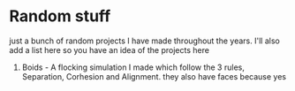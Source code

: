 # Random stuff
just a bunch of random projects I have made throughout the years. I'll also add a list here so you have an idea of the projects here
1) Boids - A flocking simulation I made which follow the 3 rules, Separation, Corhesion and Alignment. they also have faces because yes
